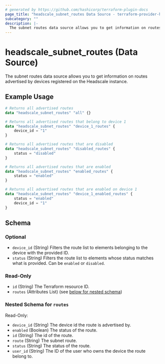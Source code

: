 ```yaml
---
# generated by https://github.com/hashicorp/terraform-plugin-docs
page_title: "headscale_subnet_routes Data Source - terraform-provider-headscale"
subcategory: ""
description: |-
  The subnet routes data source allows you to get information on routes advertised by devices registered on the Headscale instance.
---
```


# headscale_subnet_routes (Data Source)

The subnet routes data source allows you to get information on routes advertised by devices registered on the Headscale instance.

## Example Usage

```terraform
# Returns all advertised routes
data "headscale_subnet_routes" "all" {}

# Returns all advertised routes that belong to device 1
data "headscale_subnet_routes" "device_1_routes" {
    device_id = "1"
}

# Returns all advertised routes that are disabled
data "headscale_subnet_routes" "disabled_routes" {
    status = "disabled"
}

# Returns all advertised routes that are enabled
data "headscale_subnet_routes" "enabled_routes" {
    status = "enabled"
}

# Returns all advertised routes that are enabled on device 1
data "headscale_subnet_routes" "device_1_enabled_routes" {
    status = "enabled"
    device_id = "1"
}
```

<!-- schema generated by tfplugindocs -->
## Schema

### Optional

- `device_id` (String) Filters the route list to elements belonging to the device with the provided ID.
- `status` (String) Filters the route list to elements whose status matches what is provided. Can be `enabled` or `disabled`.

### Read-Only

- `id` (String) The Terraform resource ID.
- `routes` (Attributes List) (see [below for nested schema](#nestedatt--routes))

<a id="nestedatt--routes"></a>
### Nested Schema for `routes`

Read-Only:

- `device_id` (String) The device id the route is advertised by.
- `enabled` (Boolean) The status of the route.
- `id` (String) The id of the route.
- `route` (String) The subnet route.
- `status` (String) The status of the route.
- `user_id` (String) The ID of the user who owns the device the route belong to.
